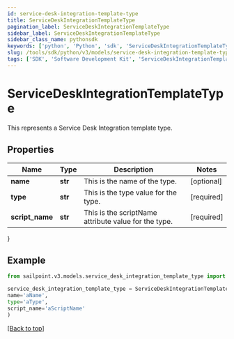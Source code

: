 ```yaml
---
id: service-desk-integration-template-type
title: ServiceDeskIntegrationTemplateType
pagination_label: ServiceDeskIntegrationTemplateType
sidebar_label: ServiceDeskIntegrationTemplateType
sidebar_class_name: pythonsdk
keywords: ['python', 'Python', 'sdk', 'ServiceDeskIntegrationTemplateType', 'ServiceDeskIntegrationTemplateType'] 
slug: /tools/sdk/python/v3/models/service-desk-integration-template-type
tags: ['SDK', 'Software Development Kit', 'ServiceDeskIntegrationTemplateType', 'ServiceDeskIntegrationTemplateType']
---
```


# ServiceDeskIntegrationTemplateType

This represents a Service Desk Integration template type.

## Properties

Name | Type | Description | Notes
------------ | ------------- | ------------- | -------------
**name** | **str** | This is the name of the type. | [optional] 
**type** | **str** | This is the type value for the type. | [required]
**script_name** | **str** | This is the scriptName attribute value for the type. | [required]
}

## Example

```python
from sailpoint.v3.models.service_desk_integration_template_type import ServiceDeskIntegrationTemplateType

service_desk_integration_template_type = ServiceDeskIntegrationTemplateType(
name='aName',
type='aType',
script_name='aScriptName'
)

```
[[Back to top]](#) 

